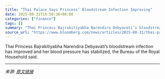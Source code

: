 ```yaml
---
title: "Thai Palace Says Princess’ Bloodstream Infection Improving"
date: 2025-08-31T15:50:36+08:00
categories: ["finance"]
tags: []
summary: "Thai Princess Bajrakitiyabha Narendira Debyavati’s bloodstream infection has improved and her blood pressure has stabilized, the Bureau of the Royal Household said."
source_url: "https://www.bloomberg.com/news/articles/2025-08-31/thai-palace-says-princess-bloodstream-infection-improving"
---
```


Thai Princess Bajrakitiyabha Narendira Debyavati’s bloodstream infection has improved and her blood pressure has stabilized, the Bureau of the Royal Household said.

---

*来源: [原文链接](https://www.bloomberg.com/news/articles/2025-08-31/thai-palace-says-princess-bloodstream-infection-improving)*
